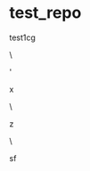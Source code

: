 # test_repo
test1cg










\















'



































x












\




z





\
































sf




















































































